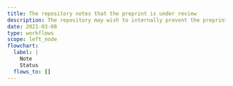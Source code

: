 ```yaml
---
title: The repository notes that the preprint is under review
description: The repository may wish to internally prevent the preprint from being offered elsewhere for review while this review is ongoing
date: 2021-03-08
type: workflows
scope: left_node
flowchart:
  label: |
    Note
    Status
  flows_to: []
---
```


